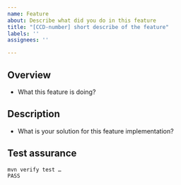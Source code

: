 ```yaml
---
name: Feature
about: Describe what did you do in this feature
title: "[CCD-number] short describe of the feature"
labels: ''
assignees: ''

---
```


## Overview
- What this feature is doing?
## Description
- What is your solution for this feature implementation?
## Test assurance
```
mvn verify test …
PASS
```
